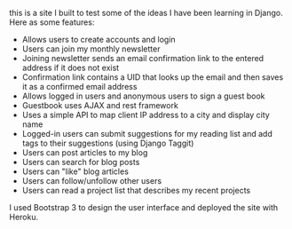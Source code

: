 this is a site I built to test some of the ideas I have been learning in Django. Here as some features:

- Allows users to create accounts and login
- Users can join my monthly newsletter
- Joining newsletter sends an email confirmation link to the entered address if it does not exist
- Confirmation link contains a UID that looks up the email and then saves it as a confirmed email address
- Allows logged in users and anonymous users to sign a guest book
- Guestbook uses AJAX and rest framework
- Uses a simple API to map client IP address to a city and display city name
- Logged-in users can submit suggestions for my reading list and add tags to their suggestions (using Django Taggit)
- Users can post articles to my blog
- Users can search for blog posts
- Users can "like" blog articles
- Users can follow/unfollow other users
- Users can read a project list that describes my recent projects

I used Bootstrap 3 to design the user interface and deployed the site with Heroku.
